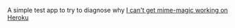 A simple test app to try to diagnose why [I can't get mime-magic working on Heroku](https://github.com/SaltwaterC/mime-magic/issues/6)
